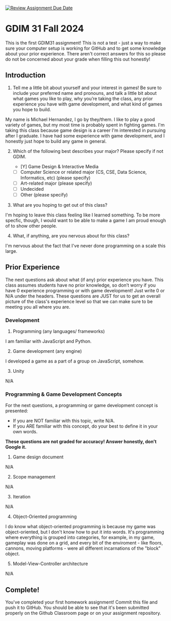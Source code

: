 [![Review Assignment Due Date](https://classroom.github.com/assets/deadline-readme-button-22041afd0340ce965d47ae6ef1cefeee28c7c493a6346c4f15d667ab976d596c.svg)](https://classroom.github.com/a/POQdLnh2)
# GDIM 31 Fall 2024

This is the first GDIM31 assignment! This is not a test - just a way to make sure your computer setup is working for GitHub and to get some knowledge about your prior experience. There aren't correct answers for this so please do not be concerned about your grade when filling this out honestly!

## Introduction

1. Tell me a little bit about yourself and your interest in games! Be sure to include your preferred name and pronouns, and talk a little bit about what games you like to play, why you’re taking the class, any prior experience you have with game development, and what kind of games you hope to build.

My name is Michael Hernandez, I go by they/them. I like to play a good variety of games, but my most time is probably spent in fighting games. I'm taking this class because game design is a career I'm interested in pursuing after I graduate. I have had some experience with game development, and I honestly just hope to build any game in general.

2. Which of the following best describes your major? Please specify if not GDIM.  

    - [Y] Game Design & Interactive Media
    - [ ] Computer Science or related major (CS, CSE, Data Science, Informatics, etc) (please specify)
    - [ ] Art-related major (please specify)
    - [ ] Undecided
    - [ ] Other (please specify)

3. What are you hoping to get out of this class?

I'm hoping to leave this class feeling like I learned something. To be more specfic, though, I would want to be able to make a game I am proud enough of to show other people.

4. What, if anything, are you nervous about for this class?

I'm nervous about the fact that I've never done programming on a scale this large.

## Prior Experience

The next questions ask about what (if any) prior experience you have. This class assumes students have no prior knowledge, so don’t worry if you have 0 experience programming or with game development! Just write 0 or N/A under the headers. These questions are JUST for us to get an overall picture of the class's experience level so that we can make sure to be meeting you all where you are.

### Development

1. Programming (any languages/ frameworks)

I am familiar with JavaScript and Python.

2. Game development (any engine)

I developed a game as a part of a group on JavaScript, somehow.

3. Unity

N/A

### Programming & Game Development Concepts

For the next questions, a programming or game development concept is presented:

 - If you are NOT familiar with this topic, write N/A.
 - If you ARE familiar with this concept, do your best to define it in your own words.

**These questions are not graded for accuracy! Answer honestly, don’t Google it.**

1. Game design document

N/A

2. Scope management

N/A

3. Iteration

N/A

4. Object-Oriented programming

I do know what object-oriented programming is because my game was object-oriented, but I don't know how to put it into words. It's programming where everything is grouped into categories, for example, in my game, gameplay was done on a grid, and every bit of the enviroment - like floors, cannons, moving platforms - were all different incarnations of the "block" object.

5. Model-View-Controller architecture

N/A

## Complete!

You've completed your first homework assignment! Commit this file and push it to GitHub. You should be able to see that it's been submitted properly on the Github Classroom page or on your assignment repository.
